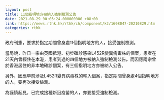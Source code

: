 ```yaml
---
layout: post
title: 11個指明地方被納入強制檢測公告
date: 2021-08-29 00:03:24.000000000 +08:00
link: https://news.rthk.hk/rthk/ch/component/k2/1608047-20210829.htm
categories: rthk
---
```


政府刊憲，要求於指定期間曾身處11個指明地方的人，接受強制檢測。
 
當局說，昨日一宗由英國抵港、初步確診感染L452R變異病毒株的個案，患者在21天內曾經住在本港，患者到過的四個地方被納入強制檢測公告。而因應兩宗曾於香港居住的非本地確診個案，有三個指明地方亦被納入公告。

另外，因應早前涉及L452R變異病毒株的輸入個案，指定期間曾身處4個指明地方的人，要再次接受檢測。

為謹慎起見，已完成接種新冠疫苗的人，亦要接受強制檢測。
